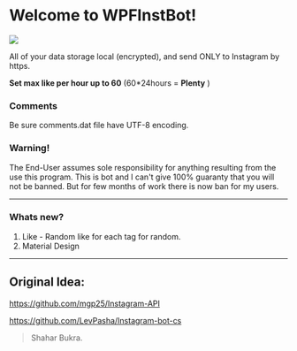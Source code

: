 
# Welcome to WPFInstBot!
<img src="http://instabot.pw/wp-content/uploads/2017/02/instabot.jpg">

All of your data storage local (encrypted), and send ONLY to Instagram by https.

**Set max like per hour up to  60** (60*24hours = **Plenty** )

### Comments
Be sure comments.dat file have UTF-8 encoding.

### Warning! 
The End-User assumes sole responsibility for anything resulting from the use this program. This is bot and I can't give 100% guaranty that you will not be banned. But for few months of work there is now ban for my users.

----------

### Whats new?
1. Like - Random like for each tag for random.
2. Material Design
----------

## Original Idea:
https://github.com/mgp25/Instagram-API

https://github.com/LevPasha/Instagram-bot-cs



> Shahar Bukra.
